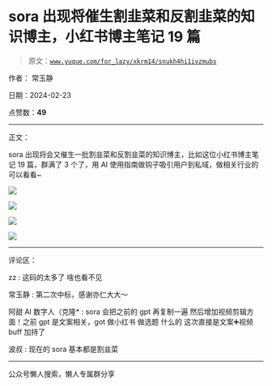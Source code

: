 # sora 出现将催生割韭菜和反割韭菜的知识博主，小红书博主笔记 19 篇

> 原文：[`www.yuque.com/for_lazy/xkrm14/snukh4hi1ivzmubs`](https://www.yuque.com/for_lazy/xkrm14/snukh4hi1ivzmubs)

作者： 常玉静

日期：2024-02-23

点赞数：**49**

* * *

正文：

sora 出现将会又催生一批割韭菜和反割韭菜的知识博主，比如这位小红书博主笔记 19 篇，群满了 3 个了，用 AI 使用指南做钩子吸引用户到私域，做相关行业的可以看看~

![](img/7d86f4c5bbf70dad6d8db1413d9a1681.png)

![](img/5be9e2aa4bcf3002fdbcfc786738cc9f.png)

![](img/7795b0252b7db66c4eabbcdcb5bc0d5e.png)

![](img/7c2ee11fd6293ecdfd7128d051a805a8.png)

* * *

评论区：

zz : 这码的太多了 啥也看不见

常玉静 : 第二次中标，感谢亦仁大大～

阿甜 AI 数字人（克隆* : sora 会把之前的 gpt 再复制一遍 然后增加视频剪辑方面！之前 gpt 是文案相关，got 做小红书 做选题 什么的 这次直接是文案➕视频 buff 加持了

波叔 : 现在的 sora 基本都是割韭菜

* * *

公众号懒人搜索，懒人专属群分享